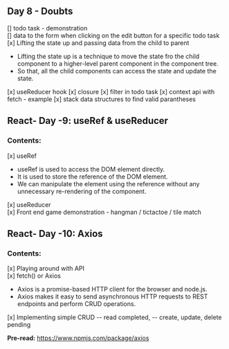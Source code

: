 ## Day 8 - Doubts

[] todo task - demonstration  
[] data to the form when clicking on the edit button for a specific todo task
[x] Lifting the state up and passing data from the child to parent

- Lifting the state up is a technique to move the state fro the child component to a higher-level parent component in the component tree.
- So that, all the child components can access the state and update the state.

[x] useReducer hook
[x] closure
[x] filter in todo task
[x] context api with fetch - example
[x] stack data structures to find valid parantheses

## React- Day -9: useRef & useReducer

### Contents:

[x] useRef

- useRef is used to access the DOM element directly.
- It is used to store the reference of the DOM element.
- We can manipulate the element using the reference without any unnecessary re-rendering of the component.

[x] useReducer  
[x] Front end game demonstration - hangman / tictactoe / tile match

## React- Day -10: Axios

### Contents:

[x] Playing around with API  
[x] fetch() or Axios

- Axios is a promise-based HTTP client for the browser and node.js.
- Axios makes it easy to send asynchronous HTTP requests to REST endpoints and perform CRUD operations.

[x] Implementing simple CRUD -- read completed, -- create, update, delete pending

**Pre-read:**
https://www.npmjs.com/package/axios
